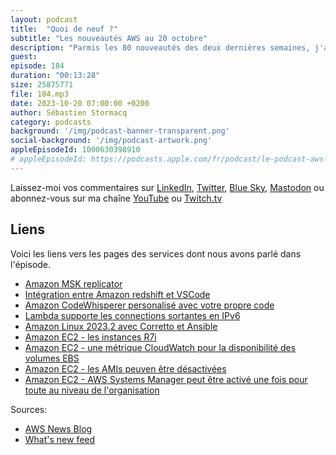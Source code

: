```yaml
---
layout: podcast
title:  "Quoi de neuf ?"
subtitle: "Les nouveautés AWS au 20 octobre"
description: "Parmis les 80 nouveautés des deux dernières semaines, j'ai retenu pour vous 9 annonces, dont 5 qui concernent EC2 dont je parlerai en fin d'épisode. Le reste concerne Lambda et IPv6, Redshift et VSCode, Managed Service for Kafka, et CodeWhisperer que vous pouvez maintenant customiser avec votre base de code privée."
guest: 
episode: 184
duration: "00:13:28" 
size: 25875771
file: 184.mp3
date: 2023-10-20 07:00:00 +0200
author: Sébastien Stormacq
category: podcasts
background: '/img/podcast-banner-transparent.png'
social-background: '/img/podcast-artwork.png'
appleEpisodeId: 1000630398910
# appleEpisodeId: https://podcasts.apple.com/fr/podcast/le-podcast-aws-en-français/id1452118442
---
```


Laissez-moi vos commentaires sur [LinkedIn](https://www.linkedin.com/in/sebastienstormacq/), [Twitter](https://twitter.com/sebsto), [Blue Sky](https://bsky.app/profile/sebsto.bsky.social), [Mastodon](https://awscommunity.social/@sebsto) ou abonnez-vous sur ma chaîne [YouTube](https://www.youtube.com/sebsto) ou [Twitch.tv](https://www.twitch.tv/sebAWS)

## Liens

Voici les liens vers les pages des services dont nous avons parlé dans l'épisode.

- [Amazon MSK replicator](https://aws.amazon.com/blogs/aws/introducing-amazon-msk-replicator-fully-managed-replication-across-msk-clusters-in-same-or-different-aws-regions/)
- [Intégration entre Amazon redshift et VSCode](https://aws.amazon.com/about-aws/whats-new/2023/10/amazon-redshift-integration-visual-studio-code/)
- [Amazon CodeWhisperer personalisé avec votre propre code](https://aws.amazon.com/blogs/aws/new-customization-capability-in-amazon-codewhisperer-generates-even-better-suggestions-preview/)
- [Lambda supporte les connections sortantes en IPv6](https://aws.amazon.com/about-aws/whats-new/2023/10/aws-lambda-ipv6-outbound-connections-vpc/)
- [Amazon Linux 2023.2 avec Corretto et Ansible](https://aws.amazon.com/about-aws/whats-new/2023/10/amazon-linux-ansible-corretto-21-al-2023-2/)
- [Amazon EC2 - les instances R7i](https://aws.amazon.com/blogs/aws/new-seventh-generation-memory-optimized-amazon-ec2-instances-r7i/)
- [Amazon EC2 - une métrique CloudWatch pour la disponibilité des volumes EBS](https://aws.amazon.com/about-aws/whats-new/2023/10/amazon-cloudwatch-metric-monitors-reachability-ebs-volumes/)
- [Amazon EC2 - les AMIs peuven être désactivées](https://aws.amazon.com/about-aws/whats-new/2023/10/amazon-ec2-amis-disabled-state/)
- [Amazon EC2 - AWS Systems Manager peut être activé une fois pour toute au niveau de l'organisation](https://aws.amazon.com/about-aws/whats-new/2023/10/enable-aws-systems-manager-ec2-instances-organization/  )

Sources: 

- [AWS News Blog](https://aws.amazon.com/blogs/aws/)
- [What's new feed](https://aws.amazon.com/about-aws/whats-new/2023/)
